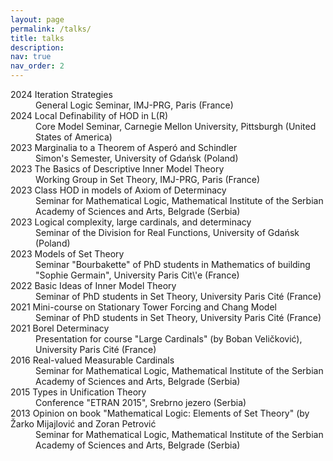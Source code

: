 ```yaml
---
layout: page
permalink: /talks/
title: talks
description:
nav: true
nav_order: 2
---
```

<dl>
<dt>2024 Iteration Strategies</dt>
<dd>General Logic Seminar, IMJ-PRG, Paris (France)</dd>
<dt>2024 Local Definability of HOD in L(R)</dt>
<dd>Core Model Seminar, Carnegie Mellon University, Pittsburgh (United States of America) </dd>
<dt>2023 Marginalia to a Theorem of Asperó and Schindler</dt>
<dd>Simon's Semester, University of Gdańsk (Poland)</dd>
<dt>2023 The Basics of Descriptive Inner Model Theory</dt>
<dd>Working Group in Set Theory, IMJ-PRG, Paris (France)</dd>
<dt>2023 Class HOD in models of Axiom of Determinacy</dt>
<dd>Seminar for Mathematical Logic, Mathematical Institute of the Serbian Academy of Sciences and Arts, Belgrade (Serbia)</dd>
<dt>2023 Logical complexity, large cardinals, and determinacy</dt>
<dd>Seminar of the Division for Real Functions, University of Gdańsk (Poland)</dd>
<dt>2023 Models of Set Theory</dt>
<dd>Seminar "Bourbakette" of PhD students in Mathematics of building "Sophie Germain", University Paris Cit\'e (France)</dd>
<dt>2022 Basic Ideas of Inner Model Theory</dt>
<dd>Seminar of PhD students in Set Theory, University Paris Cité (France)</dd>
<dt>2021 Mini-course on Stationary Tower Forcing and Chang Model</dt>
<dd>Seminar of PhD students in Set Theory, University Paris Cité (France)</dd>
<dt>2021 Borel Determinacy</dt>
<dd>Presentation for course "Large Cardinals" (by Boban Veličković), University Paris Cité (France)</dd>
<dt>2016 Real-valued Measurable Cardinals</dt>
<dd>Seminar for Mathematical Logic, Mathematical Institute of the Serbian Academy of Sciences and Arts, Belgrade (Serbia)</dd>
<dt>2015 Types in Unification Theory</dt>
<dd>Conference "ETRAN 2015", Srebrno jezero (Serbia)</dd>
<dt>2013 Opinion on book "Mathematical Logic: Elements of Set Theory" (by Žarko Mijajlović and Zoran Petrović</dt>
<dd>Seminar for Mathematical Logic, Mathematical Institute of the Serbian Academy of Sciences and Arts, Belgrade (Serbia)</dd>
</dl>
